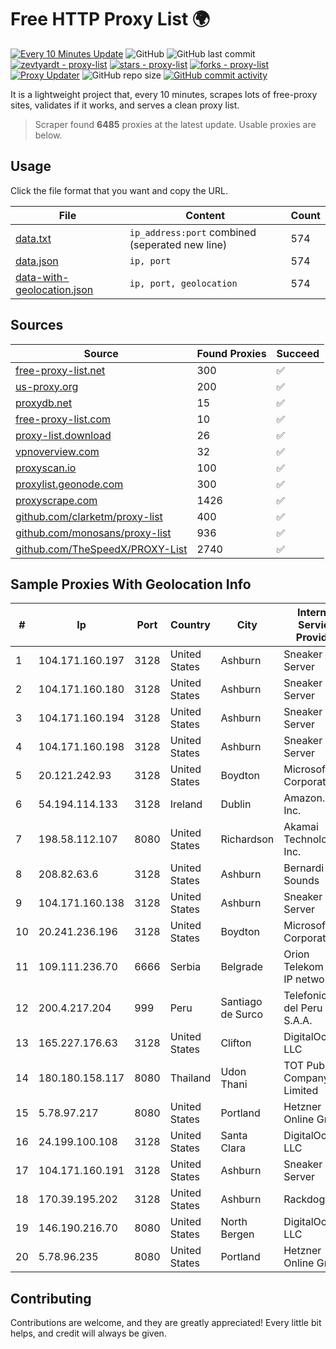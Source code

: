 
# Free HTTP Proxy List 🌍

[![Every 10 Minutes Update](https://github.com/mertguvencli/http-proxy-list/actions/workflows/main.yml/badge.svg?branch=main)](https://github.com/mertguvencli/http-proxy-list/actions/workflows/main.yml)
![GitHub](https://img.shields.io/github/license/mertguvencli/http-proxy-list)
![GitHub last commit](https://img.shields.io/github/last-commit/mertguvencli/http-proxy-list)
[![zevtyardt - proxy-list](https://img.shields.io/static/v1?label=zevtyardt&message=proxy-list&color=blue&logo=github)](https://github.com/zevtyardt/proxy-list "Go to GitHub repo")
[![stars - proxy-list](https://img.shields.io/github/stars/zevtyardt/proxy-list?style=social)](https://github.com/zevtyardt/proxy-list)
[![forks - proxy-list](https://img.shields.io/github/forks/zevtyardt/proxy-list?style=social)](https://github.com/zevtyardt/proxy-list)
[![Proxy Updater](https://github.com/zevtyardt/proxy-list/workflows/Proxy%20Updater/badge.svg)](https://github.com/zevtyardt/proxy-list/actions?query=workflow:"Proxy+Updater")
![GitHub repo size](https://img.shields.io/github/repo-size/zevtyardt/proxy-list)
[![GitHub commit activity](https://img.shields.io/github/commit-activity/m/zevtyardt/proxy-list?logo=commits)](https://github.com/zevtyardt/proxy-list/commits/main)

It is a lightweight project that, every 10 minutes, scrapes lots of free-proxy sites, validates if it works, and serves a clean proxy list.

> Scraper found **6485** proxies at the latest update. Usable proxies are below.

## Usage

Click the file format that you want and copy the URL.

|File|Content|Count|
|----|-------|-----|
|[data.txt](https://raw.githubusercontent.com/mertguvencli/http-proxy-list/main/proxy-list/data.txt)|`ip_address:port` combined (seperated new line)|574|
|[data.json](https://raw.githubusercontent.com/mertguvencli/http-proxy-list/main/proxy-list/data.json)|`ip, port`|574|
|[data-with-geolocation.json](https://raw.githubusercontent.com/mertguvencli/http-proxy-list/main/proxy-list/data-with-geolocation.json)|`ip, port, geolocation`|574|

## Sources

|Source|Found Proxies|Succeed|
|------|-------------|-------|
|[free-proxy-list.net](https://free-proxy-list.net)|300|✅|
|[us-proxy.org](https://www.us-proxy.org)|200|✅|
|[proxydb.net](http://proxydb.net)|15|✅|
|[free-proxy-list.com](https://free-proxy-list.com/?page=&port=&type%5B%5D=http&type%5B%5D=https&up_time=0&search=Search)|10|✅|
|[proxy-list.download](https://www.proxy-list.download/HTTP)|26|✅|
|[vpnoverview.com](https://vpnoverview.com/privacy/anonymous-browsing/free-proxy-servers)|32|✅|
|[proxyscan.io](https://www.proxyscan.io)|100|✅|
|[proxylist.geonode.com](https://proxylist.geonode.com/api/proxy-list?limit=300&page=1&sort_by=lastChecked&sort_type=desc&protocols=http,https)|300|✅|
|[proxyscrape.com](https://api.proxyscrape.com/v2/?request=displayproxies&protocol=http&timeout=10000&country=all&ssl=all&anonymity=all)|1426|✅|
|[github.com/clarketm/proxy-list](https://raw.githubusercontent.com/clarketm/proxy-list/master/proxy-list-raw.txt)|400|✅|
|[github.com/monosans/proxy-list](https://raw.githubusercontent.com/monosans/proxy-list/main/proxies/http.txt)|936|✅|
|[github.com/TheSpeedX/PROXY-List](https://raw.githubusercontent.com/TheSpeedX/PROXY-List/master/http.txt)|2740|✅|


## Sample Proxies With Geolocation Info

|#|Ip|Port|Country|City|Internet Service Provider|
|-|--|----|-------|----|-------------------------|
|1|104.171.160.197|3128|United States|Ashburn|Sneaker Server|
|2|104.171.160.180|3128|United States|Ashburn|Sneaker Server|
|3|104.171.160.194|3128|United States|Ashburn|Sneaker Server|
|4|104.171.160.198|3128|United States|Ashburn|Sneaker Server|
|5|20.121.242.93|3128|United States|Boydton|Microsoft Corporation|
|6|54.194.114.133|3128|Ireland|Dublin|Amazon.com, Inc.|
|7|198.58.112.107|8080|United States|Richardson|Akamai Technologies, Inc.|
|8|208.82.63.6|3128|United States|Ashburn|Bernardi Sounds|
|9|104.171.160.138|3128|United States|Ashburn|Sneaker Server|
|10|20.241.236.196|3128|United States|Boydton|Microsoft Corporation|
|11|109.111.236.70|6666|Serbia|Belgrade|Orion Telekom ISP IP network|
|12|200.4.217.204|999|Peru|Santiago de Surco|Telefonica del Peru S.A.A.|
|13|165.227.176.63|3128|United States|Clifton|DigitalOcean, LLC|
|14|180.180.158.117|8080|Thailand|Udon Thani|TOT Public Company Limited|
|15|5.78.97.217|8080|United States|Portland|Hetzner Online GmbH|
|16|24.199.100.108|3128|United States|Santa Clara|DigitalOcean, LLC|
|17|104.171.160.191|3128|United States|Ashburn|Sneaker Server|
|18|170.39.195.202|3128|United States|Ashburn|Rackdog, LLC|
|19|146.190.216.70|8080|United States|North Bergen|DigitalOcean, LLC|
|20|5.78.96.235|8080|United States|Portland|Hetzner Online GmbH|



## Contributing

Contributions are welcome, and they are greatly appreciated! Every
little bit helps, and credit will always be given.

